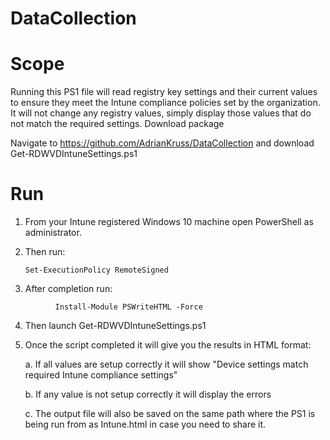 # DataCollection

# Scope

Running this PS1 file will read registry key settings and their current values to ensure they meet the Intune compliance policies set by the organization.
It will not change any registry values, simply display those values that do not match the required settings.
Download package

Navigate to https://github.com/AdrianKruss/DataCollection and download Get-RDWVDIntuneSettings.ps1

# Run

1.	From your Intune registered Windows 10 machine open PowerShell as administrator.

2.	Then run:

      ``` Set-ExecutionPolicy RemoteSigned ```


3.	After completion run:
```
          Install-Module PSWriteHTML -Force

```
4.	Then launch Get-RDWVDIntuneSettings.ps1

5.	Once the script completed it will give you the results in HTML format:
 
    a.	If all values are setup correctly it will show "Device settings match required Intune compliance settings"
 
    b.	If any value is not setup correctly it will display the errors 
    
    

    c.	The output file will also be saved on the same path where the PS1 is being run from as Intune.html in case you need to share it.
